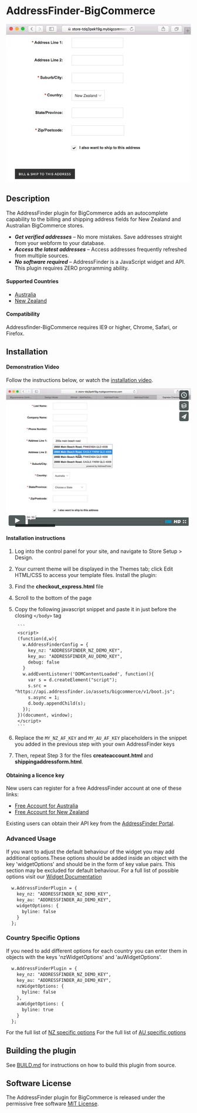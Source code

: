 # AddressFinder-BigCommerce

[![addressfinder-bigcommerce plugin demo](assets/bigcommerce-nz.gif?raw=true)](https://vimeo.com/166156223)

## Description

The AddressFinder plugin for BigCommerce adds an autocomplete capability to
the billing and shipping address fields for New Zealand and Australian
BigCommerce stores.

* ***Get verified addresses*** – No more mistakes. Save addresses straight from your
  webform to your database.
* ***Access the latest addresses*** – Access addresses frequently refreshed from
  multiple sources.
* ***No software required*** – AddressFinder is a JavaScript widget and API. This
  plugin requires ZERO programming ability.

#### Supported Countries

* [Australia](https://addressfinder.com.au/?utm_source=bigcommerce%20plugin&utm_medium=plugin&utm_campaign=plugin&utm_term=Australia&utm_content=Supported%20Countries)
* [New Zealand](https://addressfinder.nz/?utm_source=bigcommerce%20plugin&utm_medium=plugin&utm_campaign=plugin&utm_term=New%20Zealand&utm_content=Supported%20Countries)

#### Compatibility

Addressfinder-BigCommerce requires IE9 or higher, Chrome, Safari, or Firefox.

## Installation

#### Demonstration Video

Follow the instructions below, or watch the [installation video](https://vimeo.com/166156223).

[![addressfinder-bigcommerce plugin demo](assets/bigcommerce-install-vimeo.png?raw=true)](https://vimeo.com/166156223)


#### Installation instructions

1.  Log into the control panel for your site, and navigate to Store Setup > Design.
2.  Your current theme will be displayed in the Themes tab; click Edit HTML/CSS
    to access your template files.
Install the plugin:
3. Find the **checkout_express.html** file
4. Scroll to the bottom of the page
5. Copy the following javascript snippet and paste it in just before the closing `</body>` tag

        ```
        <script>
        (function(d,w){
          w.AddressFinderConfig = {
            key_nz: "ADDRESSFINDER_NZ_DEMO_KEY",
            key_au: "ADDRESSFINDER_AU_DEMO_KEY",
            debug: false
          }
          w.addEventListener('DOMContentLoaded', function(){
            var s = d.createElement("script");
            s.src = "https://api.addressfinder.io/assets/bigcommerce/v1/boot.js";
            s.async = 1;
            d.body.appendChild(s);
          });
        })(document, window);
        </script>
        ```

6. Replace the `MY_NZ_AF_KEY` and `MY_AU_AF_KEY` placeholders in the snippet you added in the previous step with your own AddressFinder keys

7. Then, repeat Step 3 for the files **createaccount.html** and **shippingaddressform.html**.

#### Obtaining a licence key

New users can register for a free AddressFinder account at one of these links:
* [Free Account for Australia](https://portal.addressfinder.io/signup/au/free?utm_source=bigcommerce%20plugin&utm_medium=plugin&utm_campaign=plugin&utm_term=Free%20Account%20for%20Australia&utm_content=Obtaining%20a%20licence%20key)
* [Free Account for New Zealand](https://portal.addressfinder.io/signup/nz/free?utm_source=bigcommerce%20plugin&utm_medium=plugin&utm_campaign=plugin&utm_term=Free%20Account%20for%20New%20Zealand&utm_content=Obtaining%20a%20licence%20key)

Existing users can obtain their API key from the
[AddressFinder Portal](https://portal.addressfinder.io/?utm_source=bigcommerce%20plugin&utm_medium=plugin&utm_campaign=plugin&utm_term=AddressFinder%20Portal&utm_content=Obtaining%20a%20licence%20key).

### Advanced Usage

If you want to adjust the default behaviour of the widget you may add additional options.These options should be added inside an object with the key 'widgetOptions' and should be in the form of key value pairs. This section may be excluded for default behaviour. For a full list of possible options visit our [Widget Documentation](https://addressfinder.nz/docs/widget_docs/?utm_source=bigcommerce%20plugin&utm_medium=plugin&utm_campaign=plugin&utm_term=Widget%20Documentation&utm_content=Advanced%20Usage)

```
  w.AddressFinderPlugin = {
    key_nz: "ADDRESSFINDER_NZ_DEMO_KEY",
    key_au: "ADDRESSFINDER_AU_DEMO_KEY",
    widgetOptions: {
      byline: false
    }
  };
```
### Country Specific Options
If you need to add different options for each country you can enter them in objects with the keys 'nzWidgetOptions' and 'auWidgetOptions'.

```
  w.AddressFinderPlugin = {
    key_nz: "ADDRESSFINDER_NZ_DEMO_KEY",
    key_au: "ADDRESSFINDER_AU_DEMO_KEY",
    nzWidgetOptions: {
      byline: false
    },
    auWidgetOptions: {
      byline: true
    }
  };
```

For the full list of [NZ specific options](https://addressfinder.nz/docs/widget_docs/?utm_source=bigcommerce%20plugin&utm_medium=plugin&utm_campaign=plugin&utm_term=Widget%20Documentation&utm_content=Country%20Specific%20Options)
For the full list of [AU specific options](https://addressfinder.com.au/docs/widget_docs/?utm_source=bigcommerce%20plugin&utm_medium=plugin&utm_campaign=plugin&utm_term=Widget%20Documentation&utm_content=Country%20Specific%20Options)

## Building the plugin

See [BUILD.md](BUILD.md) for instructions on how to build this plugin from source.

## Software License

The AddressFinder plugin for BigCommerce is released under the permissive free software [MIT License](https://github.com/AbleTech/addressfinder-bigcommerce/blob/master/LICENCE.md).
